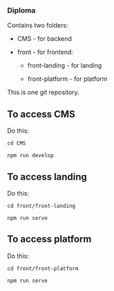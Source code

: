 ### Diploma

Contains two folders:

* CMS - for backend

* front - for frontend:

    * front-landing - for landing

    * front-platform - for platform

This is one git repository.

## To access CMS

Do this:

`cd CMS`

`npm run develop`

## To access landing

Do this:

`cd front/front-landing`

`npm run serve`

## To access platform

Do this:

`cd front/front-platform`

`npm run serve`